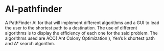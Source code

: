 # AI-pathfinder
A PathFinder AI for that will implement different algorithms and a GUI to lead the user to the shortest path to a destination. The use of different algorithms is to display the efficiency of each one for the said problem. The algorithms used are ACO( Ant Colony Optimization ), Yen’s k shortest path and A* search algorithm.
